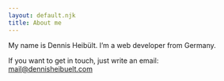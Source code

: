 ```yaml
---
layout: default.njk
title: About me
---
```


My name is Dennis Heibült. I’m a web developer from Germany. 

If you want to get in touch, just write an email:   
[mail@dennisheibuelt.com](mailto:mail@dennisheibuelt.com)
